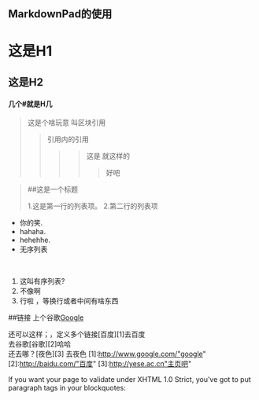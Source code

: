 <h2>MarkdownPad的使用</h2>

# 这是H1
## 这是H2
#### 几个#就是H几

>这是个啥玩意
>叫区块引用
>>引用内的引用
>>>>这是
>就这样的
>>>>>好吧

>##这是一个标题
>
>1.这是第一行的列表项。
>2.第二行的列表项


+ 你的笑.
+ hahaha.
+ hehehhe.
+ 无序列表

<br>

1. 这叫有序列表?
2. 不像啊
3. 行啦 ，等换行或者中间有啥东西



##链接
上个谷歌[Google](http://www.google.com/"谷歌，里面放标题")

还可以这样；，定义多个链接[百度][1]去百度
<br>
去谷歌[谷歌][2]哈哈
<br>
还去哪？[夜色][3] 去夜色
[1]:http://www.google.com/"google"
[2]:http://baidu.com/"百度"
[3]:http://yese.ac.cn"主页吧"

If you want your page to validate under XHTML 1.0 Strict,
you've got to put paragraph tags in your blockquotes:

